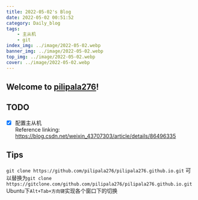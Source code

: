 ```yaml
---
title: 2022-05-02's Blog
date: 2022-05-02 00:51:52
category: Daily_blog
tags: 
    - 主从机
    - git
index_img: ../image/2022-05-02.webp
banner_img: ../image/2022-05-02.webp
top_img: ../image/2022-05-02.webp
cover: ../image/2022-05-02.webp
---
```


## Welcome to [pilipala276](https://pilipala276.github.io/)! 

## TODO
- [x] 配置主从机  
Reference linking:
https://blog.csdn.net/weixin_43707303/article/details/86496335

## Tips
`git clone https://github.com/pilipala276/pilipala276.github.io.git`
可以替换为`git clone https://gitclone.com/github.com/pilipala276/pilipala276.github.io.git`
Ubuntu下`Alt+Tab+方向键`实现各个窗口下的切换
  

